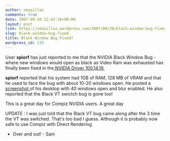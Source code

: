 ```yaml
---
author: smspillaz
comments: true
date: 2007-09-20 12:42:16+00:00
layout: post
link: https://smspillaz.wordpress.com/2007/09/20/black-window-bug-fixed/
slug: black-window-bug-fixed
title: Black Window Bug Fixed?
wordpress_id: 115
---
```


User **spiorf** has just reported to me that the NVIDIA Black Window Bug - where new windows would open as black as Video Ram was exhausted has finally been fixed in the[ NVIDIA Driver 100.14.19.](http://www.nvidia.com/object/linux_display_ia32_100.14.19.html)

**spiorf** reported that his system had 1GB of RAM, 128 MB of VRAM and that he used to face the bug with about 10-20 windows open. He posted a [screenshot  ](http://spiorf.homeip.net/uploads/bwbgone.png)of his desktop with 40 windows open and blur enabled. He also reported that the Black VT swictch bug is gone too!

This is a great day for Compiz NVIDIA users. A great day

UPDATE : I was just told that the Black VT bug came along after the 3 time the VT was switched. That's too bad I guess. Although it is probably now safe to use Compiz with Direct Rendering

- Over and out! - Sam
